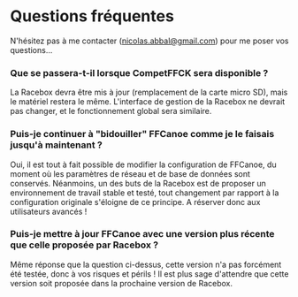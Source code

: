 # Questions fréquentes
N'hésitez pas à me contacter (nicolas.abbal@gmail.com) pour me poser vos questions...
### Que se passera-t-il lorsque CompetFFCK sera disponible ?
La Racebox devra être mis à jour (remplacement de la carte micro SD), mais le matériel restera le même. L'interface de gestion de la Racebox ne devrait pas changer, et le fonctionnement global sera similaire.
### Puis-je continuer à "bidouiller" FFCanoe comme je le faisais jusqu'à maintenant ?
Oui, il est tout à fait possible de modifier la configuration de FFCanoe, du moment où les paramètres de réseau et de base de données sont conservés. Néanmoins, un des buts de la Racebox est de proposer un environnement de travail stable et testé, tout changement par rapport à la configuration originale s'éloigne de ce principe. A réserver donc aux utilisateurs avancés !
### Puis-je mettre à jour FFCanoe avec une version plus récente que celle proposée par Racebox ?
Même réponse que la question ci-dessus, cette version n'a pas forcément été testée, donc à vos risques et périls ! Il est plus sage d'attendre que cette version soit proposée dans la prochaine version de Racebox.